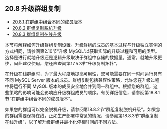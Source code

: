 ## 20.8 升级群组复制

- [20.8.1 在群组中组合不同的成员版本](./20.08.01.在群组中组合不同的成员版本/20.08.01.00.在群组中组合不同的成员版本.md)
- [20.8.2 群组复制脱机升级](./20.08.02.群组复制脱机升级.md)
- [20.8.3 群组复制在线升级](./20.08.03.群组复制在线升级/20.08.03.00.群组复制在线升级.md)

本节将解释如何升级群组复制设置。升级群组的成员的基本过程与升级独立实例的方式相同，请参阅第2.10节“升级 MySQL”以获取实际的升级过程和可用的类型。选择是进行就地升级还是逻辑升级取决于群组中存储的数据量。通常，就地升级更快，因此建议使用。您还应查阅第17.5.3节“升级复制拓扑”。

在升级在线群组时，为了最大程度地提高可用性，您可能需要在同一时间运行具有不同 MySQL Server 版本的成员。群组复制包括兼容性策略，允许您在升级过程中将运行不同 MySQL 版本的成员安全地合并到同一群组中。根据您的群组，这些策略的影响可能会影响应升级群组成员的顺序。有关详细信息，请参阅第18.8.1节“在群组中组合不同的成员版本”。

如果您的群组可以完全脱机升级，请参阅第18.8.2节“群组复制脱机升级”。如果您的群组需要保持在线，正如生产部署中常见的情况，请参阅第18.8.3节“群组复制在线升级”，以了解升级群组并最小化停机时间的不同方法。